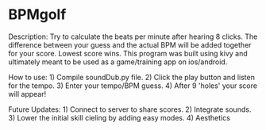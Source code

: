 # BPMgolf

Description: Try to calculate the beats per minute after hearing 8 clicks. The difference between your guess and the actual BPM will be added together for your score. Lowest score wins. This program was built using kivy and ultimately meant to be used as a game/training app on ios/android. 


How to use: 1) Compile soundDub.py file. 
            2) Click the play button and listen for the tempo. 
            3) Enter your tempo/BPM guess.
            4) After 9 'holes' your score will appear! 
            
            
Future Updates: 1) Connect to server to share scores. 
                2) Integrate sounds. 
                3) Lower the initial skill cieling by adding easy modes. 
                4) Aesthetics 
                

